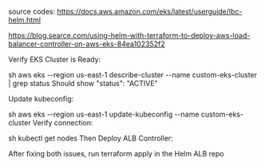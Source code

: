 source codes:
https://docs.aws.amazon.com/eks/latest/userguide/lbc-helm.html

https://blog.searce.com/using-helm-with-terraform-to-deploy-aws-load-balancer-controller-on-aws-eks-84ea102352f2

Verify EKS Cluster is Ready:

sh
aws eks --region us-east-1 describe-cluster --name custom-eks-cluster | grep status
Should show "status": "ACTIVE"

Update kubeconfig:

sh
aws eks --region us-east-1 update-kubeconfig --name custom-eks-cluster
Verify connection:

sh
kubectl get nodes
Then Deploy ALB Controller:

After fixing both issues, run terraform apply in the Helm ALB repo